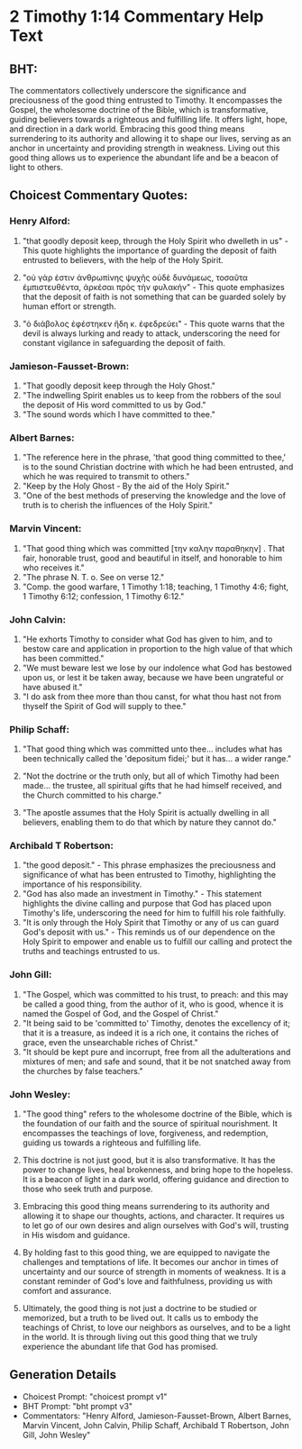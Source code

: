 # 2 Timothy 1:14 Commentary Help Text

## BHT:
The commentators collectively underscore the significance and preciousness of the good thing entrusted to Timothy. It encompasses the Gospel, the wholesome doctrine of the Bible, which is transformative, guiding believers towards a righteous and fulfilling life. It offers light, hope, and direction in a dark world. Embracing this good thing means surrendering to its authority and allowing it to shape our lives, serving as an anchor in uncertainty and providing strength in weakness. Living out this good thing allows us to experience the abundant life and be a beacon of light to others.

## Choicest Commentary Quotes:
### Henry Alford:
1. "that goodly deposit keep, through the Holy Spirit who dwelleth in us" - This quote highlights the importance of guarding the deposit of faith entrusted to believers, with the help of the Holy Spirit.

2. "οὐ γάρ ἐστιν ἀνθρωπίνης ψυχῆς οὐδὲ δυνάμεως, τοσαῦτα ἐμπιστευθέντα, ἀρκέσαι πρὸς τὴν φυλακήν" - This quote emphasizes that the deposit of faith is not something that can be guarded solely by human effort or strength.

3. "ὁ διάβολος ἐφέστηκεν ἤδη κ. ἐφεδρεύει" - This quote warns that the devil is always lurking and ready to attack, underscoring the need for constant vigilance in safeguarding the deposit of faith.

### Jamieson-Fausset-Brown:
1. "That goodly deposit keep through the Holy Ghost."
2. "The indwelling Spirit enables us to keep from the robbers of the soul the deposit of His word committed to us by God."
3. "The sound words which I have committed to thee."

### Albert Barnes:
1. "The reference here in the phrase, 'that good thing committed to thee,' is to the sound Christian doctrine with which he had been entrusted, and which he was required to transmit to others."
2. "Keep by the Holy Ghost - By the aid of the Holy Spirit."
3. "One of the best methods of preserving the knowledge and the love of truth is to cherish the influences of the Holy Spirit."

### Marvin Vincent:
1. "That good thing which was committed [την καλην παραθηκην] . That fair, honorable trust, good and beautiful in itself, and honorable to him who receives it."
2. "The phrase N. T. o. See on verse 12."
3. "Comp. the good warfare, 1 Timothy 1:18; teaching, 1 Timothy 4:6; fight, 1 Timothy 6:12; confession, 1 Timothy 6:12."

### John Calvin:
1. "He exhorts Timothy to consider what God has given to him, and to bestow care and application in proportion to the high value of that which has been committed."
2. "We must beware lest we lose by our indolence what God has bestowed upon us, or lest it be taken away, because we have been ungrateful or have abused it."
3. "I do ask from thee more than thou canst, for what thou hast not from thyself the Spirit of God will supply to thee."

### Philip Schaff:
1. "That good thing which was committed unto thee... includes what has been technically called the 'depositum fidei;' but it has... a wider range." 

2. "Not the doctrine or the truth only, but all of which Timothy had been made... the trustee, all spiritual gifts that he had himself received, and the Church committed to his charge." 

3. "The apostle assumes that the Holy Spirit is actually dwelling in all believers, enabling them to do that which by nature they cannot do."

### Archibald T Robertson:
1. "the good deposit." - This phrase emphasizes the preciousness and significance of what has been entrusted to Timothy, highlighting the importance of his responsibility.
2. "God has also made an investment in Timothy." - This statement highlights the divine calling and purpose that God has placed upon Timothy's life, underscoring the need for him to fulfill his role faithfully.
3. "It is only through the Holy Spirit that Timothy or any of us can guard God's deposit with us." - This reminds us of our dependence on the Holy Spirit to empower and enable us to fulfill our calling and protect the truths and teachings entrusted to us.

### John Gill:
1. "The Gospel, which was committed to his trust, to preach: and this may be called a good thing, from the author of it, who is good, whence it is named the Gospel of God, and the Gospel of Christ."
2. "It being said to be 'committed to' Timothy, denotes the excellency of it; that it is a treasure, as indeed it is a rich one, it contains the riches of grace, even the unsearchable riches of Christ."
3. "It should be kept pure and incorrupt, free from all the adulterations and mixtures of men; and safe and sound, that it be not snatched away from the churches by false teachers."

### John Wesley:
1. "The good thing" refers to the wholesome doctrine of the Bible, which is the foundation of our faith and the source of spiritual nourishment. It encompasses the teachings of love, forgiveness, and redemption, guiding us towards a righteous and fulfilling life.

2. This doctrine is not just good, but it is also transformative. It has the power to change lives, heal brokenness, and bring hope to the hopeless. It is a beacon of light in a dark world, offering guidance and direction to those who seek truth and purpose.

3. Embracing this good thing means surrendering to its authority and allowing it to shape our thoughts, actions, and character. It requires us to let go of our own desires and align ourselves with God's will, trusting in His wisdom and guidance.

4. By holding fast to this good thing, we are equipped to navigate the challenges and temptations of life. It becomes our anchor in times of uncertainty and our source of strength in moments of weakness. It is a constant reminder of God's love and faithfulness, providing us with comfort and assurance.

5. Ultimately, the good thing is not just a doctrine to be studied or memorized, but a truth to be lived out. It calls us to embody the teachings of Christ, to love our neighbors as ourselves, and to be a light in the world. It is through living out this good thing that we truly experience the abundant life that God has promised.


## Generation Details
- Choicest Prompt: "choicest prompt v1"
- BHT Prompt: "bht prompt v3"
- Commentators: "Henry Alford, Jamieson-Fausset-Brown, Albert Barnes, Marvin Vincent, John Calvin, Philip Schaff, Archibald T Robertson, John Gill, John Wesley"
